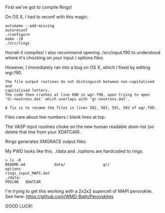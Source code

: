 First we've got to compile Rings! 

On OS X, I had to reconf with this magic:
```
automake --add-missing
autoreconf
./configure
make -j8
./src/rings
```
Hurrah it compiles! I also recommend opening ./src/input.f90 to understood
where it's chocking on your input / options files.

However, I immediately ran into a bug on OS X, which I fixed by editing wgr.f90.
```
The file output routines do not distinguish between non-capitalised and
capitalised letters. 
The code then crashes at line 600 in wgr.f90, upon trying to open
'Gr-neutrons.dat' which overlaps with 'gr-neutrons.dat'.

A fix is to rename the files in lines 582, 583, 591, 592 of wgr.f90.
```

Files care about line numbers / blank lines at top.

The VASP input routines choke on the new human readable atom-list (so delete
that line from your XDATCAR).

Rings generates XMGRACE output files.

My PWD looks like this. ./data and ./options are hardcoded to rings.
```
> ls -R
README.md             data/                 gr/                   options
rings_input_MAPI.dat
./data:
POSCAR   XDATCAR
```

I'm trying to get this working with a 2x2x2 supercell of MAPI perovskite. See
here: https://github.com/WMD-Bath/Perovskites

GOOD LUCK!
